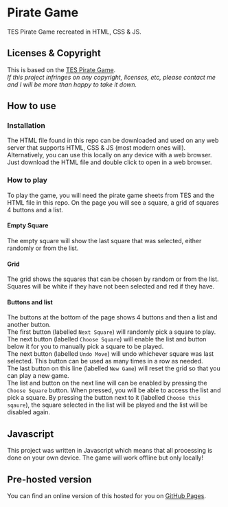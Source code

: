 # Pirate Game
TES Pirate Game recreated in HTML, CSS & JS.  
## Licenses & Copyright
This is based on the [TES Pirate Game](https://www.tes.com/teaching-resource/the-pirate-game-end-of-term-activity-6258063).  
*If this project infringes on any copyright, licenses, etc, please contact me and I will be more than happy to take it down.*  
## How to use
### Installation
The HTML file found in this repo can be downloaded and used on any web server that supports HTML, CSS & JS (most modern ones will).  
Alternatively, you can use this locally on any device with a web browser. Just download the HTML file and double click to open in a web browser.
### How to play
To play the game, you will need the pirate game sheets from TES and the HTML file in this repo. On the page you will see a square, a grid of squares 4 buttons and a list.  
#### Empty Square
The empty square will show the last square that was selected, either randomly or from the list.  
#### Grid
The grid shows the squares that can be chosen by random or from the list. Squares will be white if they have not been selected and red if they have.  
#### Buttons and list
The buttons at the bottom of the page shows 4 buttons and then a list and another button.  
The first button (labelled `Next Square`) will randomly pick a square to play.  
The next button (labelled `Choose Square`) will enable the list and button below it for you to manually pick a square to be played.  
The next button (labelled `Undo Move`) will undo whichever square was last selected. This button can be used as many times in a row as needed.  
The last button on this line (labelled `New Game`) will reset the grid so that you can play a new game.  
The list and button on the next line will can be enabled by pressing the `Choose Square` button. When pressed, you will be able to access the list and pick a square. By pressing the button next to it (labelled `Choose this sqaure`), the square selected in the list will be played and the list will be disabled again. 
## Javascript
This project was written in Javascript which means that all processing is done on your own device. The game will work offline but only locally!  
## Pre-hosted version
You can find an online version of this hosted for you on [GitHub Pages](https://Xhelphin.github.io/pirate-game/pirategame.html).  
